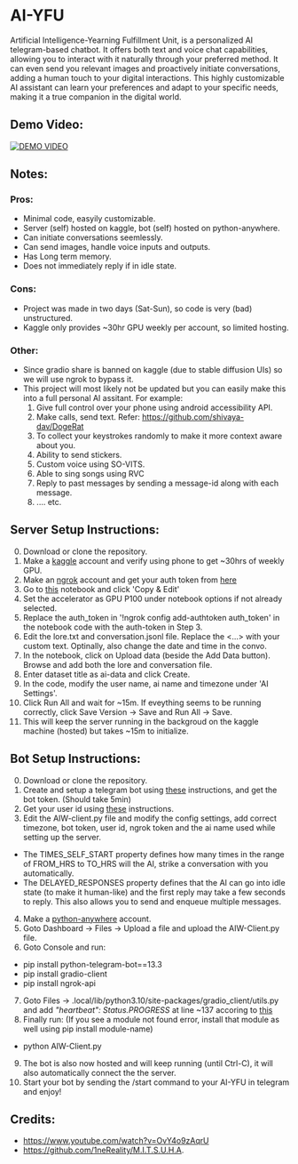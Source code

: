 # AI-YFU
Artificial Intelligence-Yearning Fulfillment Unit, is a personalized AI telegram-based chatbot. It offers both text and voice chat capabilities, allowing you to interact with it naturally through your preferred method. It can even send you relevant images and proactively initiate conversations, adding a human touch to your digital interactions. This highly customizable AI assistant can learn your preferences and adapt to your specific needs, making it a true companion in the digital world.

## Demo Video:
[![DEMO VIDEO](https://img.youtube.com/vi/8YN47hHkQYE/0.jpg)](https://www.youtube.com/watch?v=8YN47hHkQYE)


## Notes:
### Pros:
- Minimal code, easyily customizable.
- Server (self) hosted on kaggle, bot (self) hosted on python-anywhere.
- Can initiate conversations seemlessly.
- Can send images, handle voice inputs and outputs.
- Has Long term memory.
- Does not immediately reply if in idle state.

### Cons:
- Project was made in two days (Sat-Sun), so code is very (bad) unstructured.
- Kaggle only provides ~30hr GPU weekly per account, so limited hosting.

### Other:
- Since gradio share is banned on kaggle (due to stable diffusion UIs) so we will use ngrok to bypass it.
- This project will most likely not be updated but you can easily make this into a full personal AI assitant. For example:
  1. Give full control over your phone using android accessibility API.
  2. Make calls, send text. Refer: https://github.com/shivaya-dav/DogeRat
  3. To collect your keystrokes randomly to make it more context aware about you.
  4. Ability to send stickers.
  5. Custom voice using SO-VITS.
  6. Able to sing songs using RVC
  7. Reply to past messages by sending a message-id along with each message.
  8. .... etc.


## Server Setup Instructions:
0. Download or clone the repository.
1. Make a <a href="https://www.kaggle.com/">kaggle</a> account and verify using phone to get ~30hrs of weekly GPU.
2. Make an <a href="https://ngrok.com/">ngrok</a> account and get your auth token from <a href="https://dashboard.ngrok.com/get-started/your-authtoken">here</a>
3. Go to <a href="https://www.kaggle.com/code/yeeandres/aiw-server">this</a> notebook and click 'Copy & Edit'
4. Set the accelerator as GPU P100 under notebook options if not already selected.
5. Replace the auth_token in '!ngrok config add-authtoken auth_token' in the notebook code with the auth-token in Step 3.
6. Edit the lore.txt and conversation.jsonl file. Replace the <...> with your custom text. Optinally, also change the date and time in the convo.
7. In the notebook, click on Upload data (beside the Add Data button). Browse and add both the lore and conversation file.
8. Enter dataset title as ai-data and click Create.
9. In the code, modify the user name, ai name and timezone under 'AI Settings'.
10. Click Run All and wait for ~15m. If eveything seems to be running correctly, click Save Version -> Save and Run All -> Save.
11. This will keep the server running in the backgroud on the kaggle machine (hosted) but takes ~15m to initialize.

## Bot Setup Instructions:
0. Download or clone the repository.
1. Create and setup a telegram bot using <a href="https://core.telegram.org/bots/features#botfather">these</a> instructions, and get the bot token. (Should take 5min)
2. Get your user id using <a href="https://cobrasystems.nl/en/telegram-user-id/">these</a> instructions.
3. Edit the AIW-client.py file and modify the config settings, add correct timezone, bot token, user id, ngrok token and the ai name used while setting up the server.
  - The TIMES_SELF_START property defines how many times in the range of FROM_HRS to TO_HRS will the AI, strike a conversation with you automatically.
  - The DELAYED_RESPONSES property defines that the AI can go into idle state (to make it human-like) and the first reply may take a few seconds to reply. This also allows you to send and enqueue multiple messages.
4. Make a <a href="https://www.pythonanywhere.com/">python-anywhere</a> account.
5. Goto Dashboard -> Files -> Upload a file and upload the AIW-Client.py file.
6. Goto Console and run:
  - pip install python-telegram-bot==13.3
  - pip install gradio-client
  - pip install ngrok-api</br>
7. Goto Files -> .local/lib/python3.10/site-packages/gradio_client/utils.py and add <i>"heartbeat": Status.PROGRESS</i> at line ~137 accoring to <a href="https://github.com/gradio-app/gradio/issues/6319">this</a> 
8. Finally run: (If you see a module not found error, install that module as well using pip install module-name)
  - python AIW-Client.py
9. The bot is also now hosted and will keep running (until Ctrl-C), it will also automatically connect the the server.
10. Start your bot by sending the /start command to your AI-YFU in telegram and enjoy!


## Credits:
- https://www.youtube.com/watch?v=OvY4o9zAqrU
- https://github.com/1neReality/M.I.T.S.U.H.A.
